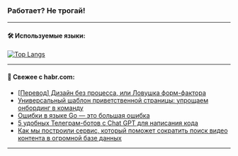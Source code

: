 ### Работает? Не трогай!

---
<!--
#### 🛠️ Technical stack:

![Java](https://img.shields.io/badge/Java-informational?logo=Oracle&style=flat&logoColor=white&color=FF4500)
![Kotlin](https://img.shields.io/badge/Kotlin-informational?logo=Kotlin&style=flat&logoColor=white&color=774D97)
![TS](https://img.shields.io/badge/TypeScript-informational?logo=typeScript&style=flat&logoColor=black&color=017acc)
![Python](https://img.shields.io/badge/Python-informational?logo=Python&style=flat&logoColor=black&color=ffdd54) <br>
![Spring](https://img.shields.io/badge/Spring-informational?logo=Spring&style=flat&logoColor=white&color=6DB33F) 
![SpringBoot](https://img.shields.io/badge/SpringBoot-informational?logo=SpringBoot&style=flat&logoColor=white&color=6DB33F)
![Nest](https://img.shields.io/badge/NestJS-informational?logo=NestJS&style=flat&logoColor=white&color=E0234E) 
![NodeJS](https://img.shields.io/badge/NodeJS-informational?logo=node.js&style=flat&logoColor=white&color=70A760)<br>
![PostgreSQL](https://img.shields.io/badge/PostgreSQL-informational?logo=PostgreSQL&style=flat&logoColor=white&color=DAA520)
![MongoDB](https://img.shields.io/badge/MongoDB-informational?logo=MongoDB&style=flat&logoColor=white&color=870000)
![Apache](https://img.shields.io/badge/Apache-informational?logo=apache&style=flat&logoColor=white&color=f74e28)

___ 
-->

#### 🛠️ Используемые языки:

[![Top Langs](https://github-readme-stats-u2qms2cxw-advtsettinggmailcoms-projects.vercel.app/api/top-langs/?username=zloylis&langs_count=10&hide_title=true&title_color=e6edf3&size_weight=0.5&count_weight=0.5&layout=compact&hide_progress=true&hide_border=true&theme=dracula)](https://github.com/zloylis)

<!---


####  :octocat:&nbsp;&nbsp; Статистика:

![GitHub stats](https://github-readme-stats-u2qms2cxw-advtsettinggmailcoms-projects.vercel.app/api?username=zloylis&show_icons=true&hide_border=true&theme=dracula&title_color=e6edf3&include_all_commits=true&count_private=true&hide_rank=false&hide_title=true&rank_icon=github)
-->
---

#### 💬 Свежее с habr.com:

<!-- BLOG-POST-LIST:START -->
- [[Перевод] Дизайн без процесса, или Ловушка форм-фактора](https://habr.com/ru/companies/agima/articles/830888/?utm_source=habrahabr&utm_medium=rss&utm_campaign=830888)
- [Универсальный шаблон приветственной страницы: упрощаем онбординг в команду](https://habr.com/ru/companies/ozontech/articles/830842/?utm_source=habrahabr&utm_medium=rss&utm_campaign=830842)
- [Ошибки в языке Go — это большая ошибка](https://habr.com/ru/companies/karuna/articles/830346/?utm_source=habrahabr&utm_medium=rss&utm_campaign=830346)
- [5 удобных Телеграм-ботов с Chat GPT для написания кода](https://habr.com/ru/articles/830850/?utm_source=habrahabr&utm_medium=rss&utm_campaign=830850)
- [Как мы построили сервис, который поможет сократить поиск видео контента в огромной базе данных](https://habr.com/ru/articles/830838/?utm_source=habrahabr&utm_medium=rss&utm_campaign=830838)
<!-- BLOG-POST-LIST:END -->

---
